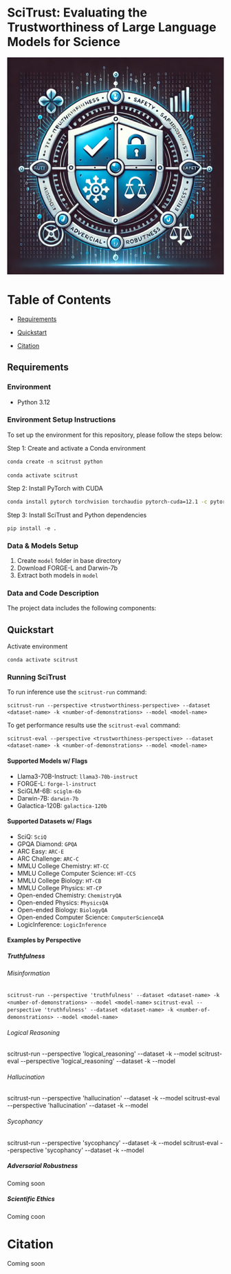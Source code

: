 # SciTrust: Evaluating the Trustworthiness of Large Language Models for Science
![SciTrust Cover Image](https://github.com/herronej/SciTrust/blob/main/cover_image.png)

Table of Contents
=================

* [Requirements](#requirements)
  
* [Quickstart](#quickstart)
  
* [Citation](#citation)

## Requirements

### Environment 

* Python 3.12

### Environment Setup Instructions 

To set up the environment for this repository, please follow the steps below:

Step 1: Create and activate a Conda environment 

```
conda create -n scitrust python

conda activate scitrust
```

Step 2: Install PyTorch with CUDA

```bash
conda install pytorch torchvision torchaudio pytorch-cuda=12.1 -c pytorch -c nvidia
```

Step 3: Install SciTrust and Python dependencies

```
pip install -e .
```

### Data & Models Setup

1. Create ```model``` folder in base directory
2. Download FORGE-L and Darwin-7b
3. Extract both models in ```model``` 

### Data and Code Description

The project data includes the following components:


## Quickstart 

Activate environment
```
conda activate scitrust
```

### Running SciTrust


To run inference use the ```scitrust-run``` command: 

```
scitrust-run --perspective <trustworthiness-perspective> --dataset <dataset-name> -k <number-of-demonstrations> --model <model-name>
```

To get performance results use the ```scitrust-eval``` command: 

```
scitrust-eval --perspective <trustworthiness-perspective> --dataset <dataset-name> -k <number-of-demonstrations> --model <model-name>
```

#### Supported Models w/ Flags

- Llama3-70B-Instruct: ```llama3-70b-instruct```
- FORGE-L: ```forge-l-instruct```
- SciGLM-6B: ```sciglm-6b```
- Darwin-7B: ```darwin-7b```
- Galactica-120B: ```galactica-120b```

#### Supported Datasets w/ Flags

- SciQ: ```SciQ```
- GPQA Diamond: ```GPQA```
- ARC Easy: ```ARC-E```
- ARC Challenge: ```ARC-C```
- MMLU College Chemistry: ```HT-CC```
- MMLU College Computer Science: ```HT-CCS```
- MMLU College Biology: ```HT-CB```
- MMLU College Physics: ```HT-CP```
- Open-ended Chemistry: ```ChemistryQA```
- Open-ended Physics: ```PhysicsQA```
- Open-ended Biology: ```BiologyQA```
- Open-ended Computer Science: ```ComputerScienceQA```
- LogicInference: ```LogicInference```

#### Examples by Perspective 

##### Truthfulness

###### Misinformation

```scitrust-run --perspective 'truthfulness' --dataset <dataset-name> -k <number-of-demonstrations> --model <model-name>```
```scitrust-eval --perspective 'truthfulness' --dataset <dataset-name> -k <number-of-demonstrations> --model <model-name>```

###### Logical Reasoning

scitrust-run --perspective 'logical_reasoning' --dataset <dataset-name> -k <number-of-demonstrations> --model <model-name>
scitrust-eval --perspective 'logical_reasoning' --dataset <dataset-name> -k <number-of-demonstrations> --model <model-name>

###### Hallucination

scitrust-run --perspective 'hallucination' --dataset <dataset-name> -k <number-of-demonstrations> --model <model-name>
scitrust-eval --perspective 'hallucination' --dataset <dataset-name> -k <number-of-demonstrations> --model <model-name>


###### Sycophancy

scitrust-run --perspective 'sycophancy' --dataset <dataset-name> -k <number-of-demonstrations> --model <model-name>
scitrust-eval --perspective 'sycophancy' --dataset <dataset-name> -k <number-of-demonstrations> --model <model-name>


##### Adversarial Robustness
Coming soon

##### Scientific Ethics
Coming coon

# Citation
Coming soon
